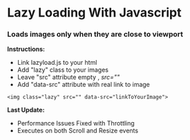 # Lazy Loading With Javascript

### Loads images only when they are close to viewport ###


__Instructions:__
* Link lazyload.js to your html
* Add "lazy" class to your images
* Leave "src" attribute empty , *src=""*
* Add "data-src" attribute with real link to image


```
<img class="lazy" src="" data-src="linkToYourImage">
```


__Last Update:__
- Performance Issues Fixed with Throttling
- Executes on both Scroll and Resize events
